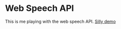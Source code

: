 # Web Speech API #

This is me playing with the web speech API.  [Silly demo](https://www.iffycan.com/speechdemo/deafhippo/)